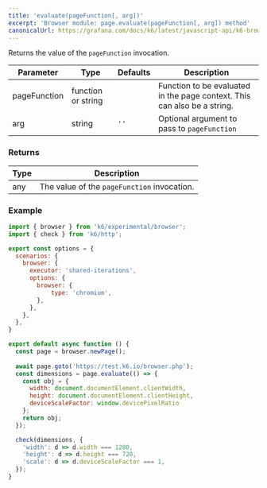 ```yaml
---
title: 'evaluate(pageFunction[, arg])'
excerpt: 'Browser module: page.evaluate(pageFunction[, arg]) method'
canonicalUrl: https://grafana.com/docs/k6/latest/javascript-api/k6-browser/page/evaluate/
---
```


Returns the value of the `pageFunction` invocation.

<TableWithNestedRows>

| Parameter       | Type   | Defaults | Description                                                                                                                                                                                 |
|-----------------|--------------------|----------|---------------------------------------------------------------------------------------------------------------------------------------------------------------------------------|
| pageFunction    | function or string |          |  Function to be evaluated in the page context. This can also be a string.                                                                                                       |
| arg             | string             | `''`     | Optional argument to pass to `pageFunction`                                                                                                                                     |

</TableWithNestedRows>

### Returns

| Type                 | Description                                                                                     |
| ----                 | -----------                                                                                     |
| any              | The value of the `pageFunction` invocation.         |

### Example

<CodeGroup labels={[]}>

<!-- eslint-skip -->

```javascript
import { browser } from 'k6/experimental/browser';
import { check } from 'k6/http';

export const options = {
  scenarios: {
    browser: {
      executor: 'shared-iterations',
      options: {
        browser: {
            type: 'chromium',
        },
      },
    },
  },
}

export default async function () {
  const page = browser.newPage();
  
  await page.goto('https://test.k6.io/browser.php');
  const dimensions = page.evaluate(() => {
    const obj = {
      width: document.documentElement.clientWidth,
      height: document.documentElement.clientHeight,
      deviceScaleFactor: window.devicePixelRatio
    };
    return obj;
  });

  check(dimensions, {
    'width': d => d.width === 1280,
    'height': d => d.height === 720,
    'scale': d => d.deviceScaleFactor === 1,
  });
}
```

</CodeGroup>
